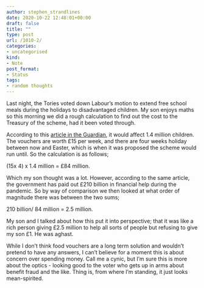 ```yaml
---
author: stephen_strandlines
date: 2020-10-22 12:48:01+00:00
draft: false
title: ""
type: post
url: /1010-2/
categories:
- uncategorised
kind:
- Note
post_format:
- Status
tags:
- random thoughts
---
```


Last night, the Tories voted down Labour’s motion to extend free school meals during the holidays to disadvantaged children. My son enjoys maths so this morning we did a rough calculation to find out the cost to the Treasury of the scheme, had it been voted through.

According to this [article in the Guardian](https://www.theguardian.com/education/2020/oct/21/marcus-rashford-in-despair-as-mps-reject-free-school-meal-plan?), it would affect 1.4 million children. The vouchers are worth £15 per week, and there are four weeks holiday between now and Easter, which is when it was proposed the scheme would run until. So the calculation is as follows;

(15x 4) x 1.4 million = £84 million.

Which my son thought was a lot. However, according to the same article, the government has paid out £210 billion in financial help during the pandemic. So by way of comparison we then looked at what order of magnitude there was between the two sums;

210 billion/ 84 million = 2.5 million.

My son and I talked about how this put it into perspective; that it was like a rich person giving £2.5 million to help all sorts of people but refusing to give my son £1. He was aghast.

While I don’t think food vouchers are a long term solution and wouldn’t pretend to have any answers, I can’t believe for a moment this is about concern over spending money. Call me a cynic, but I’m sure this is more about the optics - looking good to the voter who gets up in arms about benefit fraud and the like. Thing is, from where I’m standing, it just looks mean-spirited.
